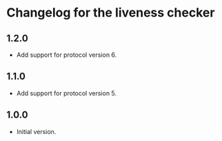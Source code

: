 # Changelog for the liveness checker

## 1.2.0

- Add support for protocol version 6.

## 1.1.0

- Add support for protocol version 5.

## 1.0.0
- Initial version.
